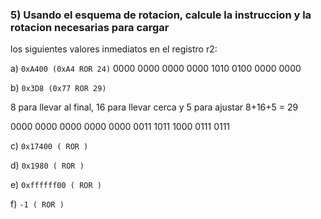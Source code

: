 ### 5) Usando el esquema de rotacion, calcule la instruccion y la rotacion necesarias para cargar
los siguientes valores inmediatos en el registro r2:

a) `0xA400 (0xA4 ROR 24)`
0000 0000 0000 0000 1010 0100 0000 0000

b) `0x3D8 (0x77 ROR 29)`

8 para llevar al final, 16 para llevar cerca y 5 para ajustar 8+16+5 = 29

0000 0000 0000 0000 0000 0011 1011 1000
0111 0111

c) `0x17400 ( ROR )`

d) `0x1980 ( ROR )`

e) `0xffffff00 ( ROR )`

f) `-1 ( ROR )`
